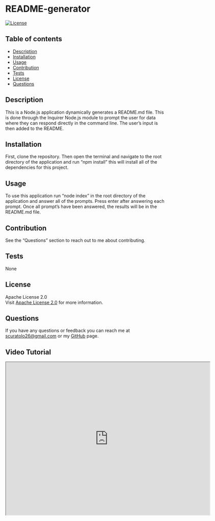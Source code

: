 # README-generator

  [![License](https://img.shields.io/badge/License-Apache_2.0-blue.svg)](https://opensource.org/licenses/Apache-2.0)
## Table of contents
- [Description](#description)
- [Installation](#installation)
- [Usage](#usage)
- [Contribution](#contribution)
- [Tests](#tests)
- [License](#license)
- [Questions](#questions)

## Description
This is a Node.js application dynamically generates a README.md file. This is done through the Inquirer Node.js module to prompt the user for data where they can respond directly in the command line. The user’s input is then added to the README.

## Installation
First, clone the repository. Then open the terminal and navigate to the root directory of the application and run “npm install” this will install all of the dependencies for this project. 

## Usage 
To use this application run “node index” in the root directory of the application and answer all of the prompts. Press enter after answering each prompt. Once all prompt’s have been answered, the results will be in the README.md file.

## Contribution
See the “Questions” section to reach out to me about contributing.

## Tests
None

## License

   Apache License 2.0 <br> 
Visit <a href="https://opensource.org/licenses/Apache-2.0" target="_blank">Apache License 2.0</a> for more information.
  


## Questions
If you have any questions or feedback you can reach me at scuratolo26@gmail.com or my <a href="https://github.com/scuratolo26">GitHub</a> page.

## Video Tutorial
<iframe src="https://drive.google.com/file/d/1Od7aY1R42AxEvk2O4M7GHJzq-5jccwFR/preview" width="640" height="480"></iframe>